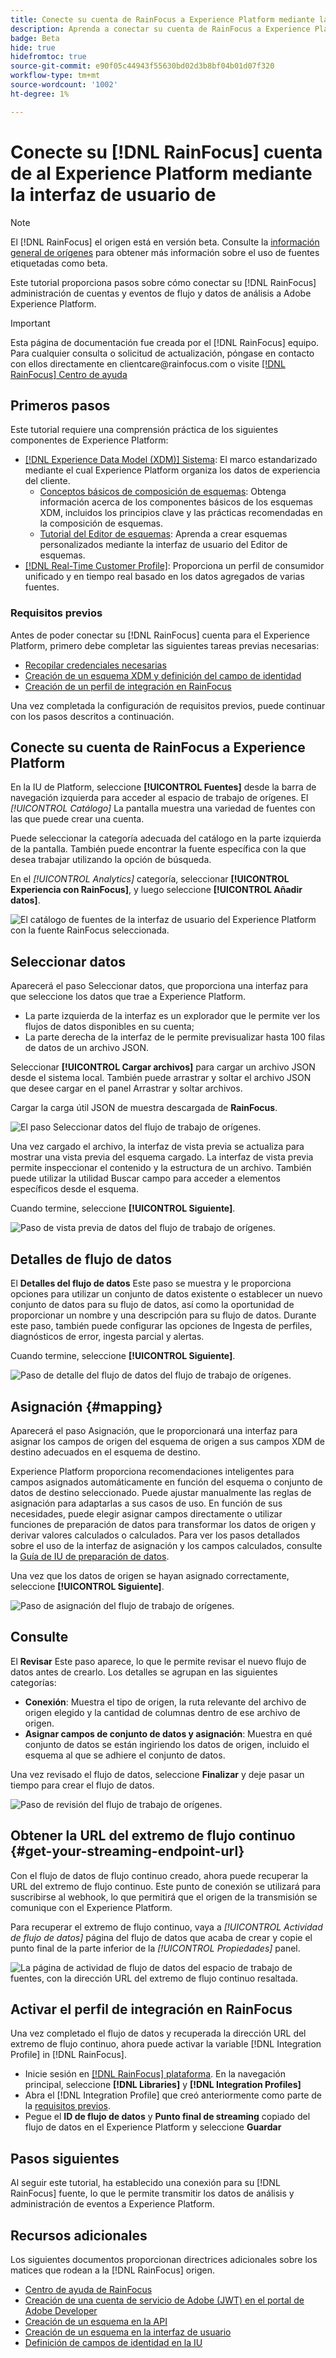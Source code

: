 ```yaml
---
title: Conecte su cuenta de RainFocus a Experience Platform mediante la interfaz de usuario de
description: Aprenda a conectar su cuenta de RainFocus a Experience Platform mediante la interfaz de usuario.
badge: Beta
hide: true
hidefromtoc: true
source-git-commit: e90f05c44943f55630bd02d3b8bf04b01d07f320
workflow-type: tm+mt
source-wordcount: '1002'
ht-degree: 1%

---
```


# Conecte su [!DNL RainFocus] cuenta de al Experience Platform mediante la interfaz de usuario de

>[!NOTE]
>
>El [!DNL RainFocus] el origen está en versión beta. Consulte la [información general de orígenes](../../../../home.md#terms-and-conditions) para obtener más información sobre el uso de fuentes etiquetadas como beta.

Este tutorial proporciona pasos sobre cómo conectar su [!DNL RainFocus] administración de cuentas y eventos de flujo y datos de análisis a Adobe Experience Platform.

>[!IMPORTANT]
>
>Esta página de documentación fue creada por el [!DNL RainFocus] equipo. Para cualquier consulta o solicitud de actualización, póngase en contacto con ellos directamente en clientcare<span>@rainfocus.com o visite [[!DNL RainFocus] Centro de ayuda](https://help.rainfocus.com/hc/en-us)

## Primeros pasos

Este tutorial requiere una comprensión práctica de los siguientes componentes de Experience Platform:

* [[!DNL Experience Data Model (XDM)] Sistema](../../../../../xdm/home.md): El marco estandarizado mediante el cual Experience Platform organiza los datos de experiencia del cliente.
   * [Conceptos básicos de composición de esquemas](../../../../../xdm/schema/composition.md): Obtenga información acerca de los componentes básicos de los esquemas XDM, incluidos los principios clave y las prácticas recomendadas en la composición de esquemas.
   * [Tutorial del Editor de esquemas](../../../../../xdm/tutorials/create-schema-ui.md): Aprenda a crear esquemas personalizados mediante la interfaz de usuario del Editor de esquemas.
* [[!DNL Real-Time Customer Profile]](../../../../../profile/home.md): Proporciona un perfil de consumidor unificado y en tiempo real basado en los datos agregados de varias fuentes.

### Requisitos previos

Antes de poder conectar su [!DNL RainFocus] cuenta para el Experience Platform, primero debe completar las siguientes tareas previas necesarias:

* [Recopilar credenciales necesarias](../../../../connectors/analytics/rainfocus.md#gather-required-credentials)
* [Creación de un esquema XDM y definición del campo de identidad](../../../../connectors/analytics/rainfocus.md#create-an-xdm-schema-and-define-the-identity-field)
* [Creación de un perfil de integración en RainFocus](../../../../connectors/analytics/rainfocus.md#create-an-integration-profile-in-rainfocus)

Una vez completada la configuración de requisitos previos, puede continuar con los pasos descritos a continuación.

## Conecte su cuenta de RainFocus a Experience Platform

En la IU de Platform, seleccione **[!UICONTROL Fuentes]** desde la barra de navegación izquierda para acceder al espacio de trabajo de orígenes. El *[!UICONTROL Catálogo]* La pantalla muestra una variedad de fuentes con las que puede crear una cuenta.

Puede seleccionar la categoría adecuada del catálogo en la parte izquierda de la pantalla. También puede encontrar la fuente específica con la que desea trabajar utilizando la opción de búsqueda.

En el *[!UICONTROL Analytics]* categoría, seleccionar **[!UICONTROL Experiencia con RainFocus]**, y luego seleccione **[!UICONTROL Añadir datos]**.

![El catálogo de fuentes de la interfaz de usuario del Experience Platform con la fuente RainFocus seleccionada.](/help/sources/images/tutorials/create/rainfocus/rainfocus_sources-rf.png)

## Seleccionar datos

Aparecerá el paso Seleccionar datos, que proporciona una interfaz para que seleccione los datos que trae a Experience Platform.

* La parte izquierda de la interfaz es un explorador que le permite ver los flujos de datos disponibles en su cuenta;
* La parte derecha de la interfaz de le permite previsualizar hasta 100 filas de datos de un archivo JSON.

Seleccionar **[!UICONTROL Cargar archivos]** para cargar un archivo JSON desde el sistema local. También puede arrastrar y soltar el archivo JSON que desee cargar en el panel Arrastrar y soltar archivos.

Cargar la carga útil JSON de muestra descargada de **RainFocus**.

![El paso Seleccionar datos del flujo de trabajo de orígenes.](/help/sources/images/tutorials/create/rainfocus/rainfocus_source-json-upload.png)

Una vez cargado el archivo, la interfaz de vista previa se actualiza para mostrar una vista previa del esquema cargado. La interfaz de vista previa permite inspeccionar el contenido y la estructura de un archivo. También puede utilizar la utilidad Buscar campo para acceder a elementos específicos desde el esquema.

Cuando termine, seleccione **[!UICONTROL Siguiente]**.

![Paso de vista previa de datos del flujo de trabajo de orígenes.](/help/sources/images/tutorials/create/rainfocus/rainfocus_source-json-preview.png)

## Detalles de flujo de datos

El **Detalles del flujo de datos** Este paso se muestra y le proporciona opciones para utilizar un conjunto de datos existente o establecer un nuevo conjunto de datos para su flujo de datos, así como la oportunidad de proporcionar un nombre y una descripción para su flujo de datos. Durante este paso, también puede configurar las opciones de Ingesta de perfiles, diagnósticos de error, ingesta parcial y alertas.

Cuando termine, seleccione **[!UICONTROL Siguiente]**.

![Paso de detalle del flujo de datos del flujo de trabajo de orígenes.](/help/sources/images/tutorials/create/rainfocus/rainfocus_source-dataflow-setup.png)

## Asignación {#mapping}

Aparecerá el paso Asignación, que le proporcionará una interfaz para asignar los campos de origen del esquema de origen a sus campos XDM de destino adecuados en el esquema de destino.

Experience Platform proporciona recomendaciones inteligentes para campos asignados automáticamente en función del esquema o conjunto de datos de destino seleccionado. Puede ajustar manualmente las reglas de asignación para adaptarlas a sus casos de uso. En función de sus necesidades, puede elegir asignar campos directamente o utilizar funciones de preparación de datos para transformar los datos de origen y derivar valores calculados o calculados. Para ver los pasos detallados sobre el uso de la interfaz de asignación y los campos calculados, consulte la [Guía de IU de preparación de datos](../../../../../data-prep/ui/mapping.md).

Una vez que los datos de origen se hayan asignado correctamente, seleccione **[!UICONTROL Siguiente]**.

![Paso de asignación del flujo de trabajo de orígenes.](/help/sources/images/tutorials/create/rainfocus/rainfocus_source-mappings.png)

## Consulte

El **Revisar** Este paso aparece, lo que le permite revisar el nuevo flujo de datos antes de crearlo. Los detalles se agrupan en las siguientes categorías:

* **Conexión**: Muestra el tipo de origen, la ruta relevante del archivo de origen elegido y la cantidad de columnas dentro de ese archivo de origen.
* **Asignar campos de conjunto de datos y asignación**: Muestra en qué conjunto de datos se están ingiriendo los datos de origen, incluido el esquema al que se adhiere el conjunto de datos.

Una vez revisado el flujo de datos, seleccione **Finalizar** y deje pasar un tiempo para crear el flujo de datos.

![Paso de revisión del flujo de trabajo de orígenes.](/help/sources/images/tutorials/create/rainfocus/rainfocus_source-compelete.png)

## Obtener la URL del extremo de flujo continuo {#get-your-streaming-endpoint-url}

Con el flujo de datos de flujo continuo creado, ahora puede recuperar la URL del extremo de flujo continuo. Este punto de conexión se utilizará para suscribirse al webhook, lo que permitirá que el origen de la transmisión se comunique con el Experience Platform.

Para recuperar el extremo de flujo continuo, vaya a *[!UICONTROL Actividad de flujo de datos]* página del flujo de datos que acaba de crear y copie el punto final de la parte inferior de la *[!UICONTROL Propiedades]* panel.

![La página de actividad de flujo de datos del espacio de trabajo de fuentes, con la dirección URL del extremo de flujo continuo resaltada.](/help/sources/images/tutorials/create/rainfocus/rainfocus_source-dataflow-api.png)

## Activar el perfil de integración en RainFocus

Una vez completado el flujo de datos y recuperada la dirección URL del extremo de flujo continuo, ahora puede activar la variable [!DNL Integration Profile] in [!DNL RainFocus].

* Inicie sesión en [[!DNL RainFocus] plataforma](https://app.rainfocus.com). En la navegación principal, seleccione **[!DNL Libraries]** y **[!DNL Integration Profiles]**
* Abra el [!DNL Integration Profile] que creó anteriormente como parte de la [requisitos previos](../../../../connectors/analytics/rainfocus.md#create-an-integration-profile-in-rainfocus).
* Pegue el **ID de flujo de datos** y **Punto final de streaming** copiado del flujo de datos en el Experience Platform y seleccione **Guardar**

## Pasos siguientes

Al seguir este tutorial, ha establecido una conexión para su [!DNL RainFocus] fuente, lo que le permite transmitir los datos de análisis y administración de eventos a Experience Platform.

## Recursos adicionales

Los siguientes documentos proporcionan directrices adicionales sobre los matices que rodean a la [!DNL RainFocus] origen.

* [Centro de ayuda de RainFocus](https://help.rainfocus.com/hc/en-us)
* [Creación de una cuenta de servicio de Adobe (JWT) en el portal de Adobe Developer](https://developer.adobe.com/developer-console/docs/guides/authentication/ServiceAccountIntegration/)
* [Creación de un esquema en la API](../../../../../xdm/tutorials/create-schema-api.md)
* [Creación de un esquema en la interfaz de usuario](../../../../../xdm/tutorials/create-schema-ui.md)
* [Definición de campos de identidad en la IU](https://experienceleague.adobe.com/docs/experience-platform/xdm/ui/fields/identity.html)